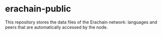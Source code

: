 # erachain-public

This repository stores the data files of the Erachain network: languages and peers that are automatically accessed by the node.
